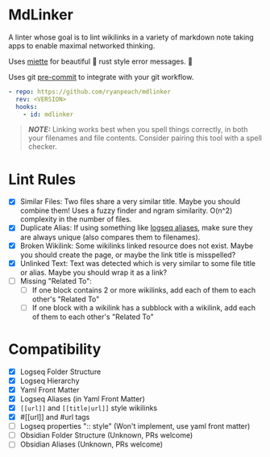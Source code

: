 # MdLinker

A linter whose goal is to lint wikilinks in a variety of markdown note taking apps to enable maximal networked thinking.

Uses [miette](https://github.com/zkat/miette) for beautiful :crab: rust style error messages. :crab:

Uses git [pre-commit](https://pre-commit.com/) to integrate with your git workflow.

```yaml
- repo: https://github.com/ryanpeach/mdlinker
  rev: <VERSION>
  hooks:
    - id: mdlinker
```

> **_NOTE:_** Linking works best when you spell things correctly, in both your filenames and file contents. Consider pairing this tool with a spell checker.

# Lint Rules

- [X] Similar Files: Two files share a very similar title. Maybe you should combine them! Uses a fuzzy finder and ngram similarity. O(n^2) complexity in the number of files.
- [X] Duplicate Alias: If using something like [logseq aliases](https://unofficial-logseq-docs.gitbook.io/unofficial-logseq-docs/beginner-to-advance-features/aliases), make sure they are always unique (also compares them to filenames).
- [X] Broken Wikilink: Some wikilinks linked resource does not exist. Maybe you should create the page, or maybe the link title is misspelled?
- [X] Unlinked Text: Text was detected which is very similar to some file title or alias. Maybe you should wrap it as a link?
- [ ] Missing "Related To":
  - [ ] If one block contains 2 or more wikilinks, add each of them to each other's "Related To"
  - [ ] If one block with a wikilink has a subblock with a wikilink, add each of them to each other's "Related To"

# Compatibility

- [X] Logseq Folder Structure
- [X] Logseq Hierarchy
- [X] Yaml Front Matter
- [X] Logseq Aliases (in Yaml Front Matter)
- [X] `[[url]]` and `[[title|url]]` style wikilinks
- [X] #[[url]] and #url tags
- [ ] Logseq properties ":: style" (Won't implement, use yaml front matter)
- [ ] Obsidian Folder Structure (Unknown, PRs welcome)
- [ ] Obsidian Aliases (Unknown, PRs welcome)
